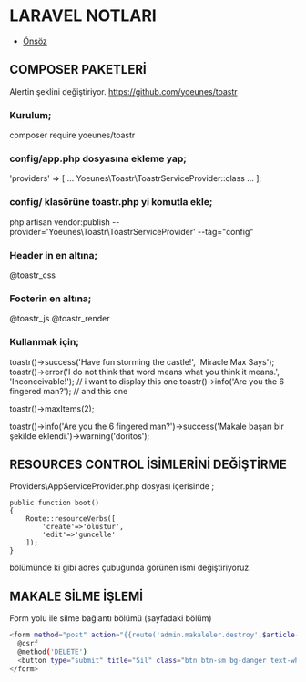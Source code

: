 # LARAVEL NOTLARI

- [Önsöz](https://github.com/yeniceri1453/Linux)


## COMPOSER PAKETLERİ


Alertin şeklini değiştiriyor.
https://github.com/yoeunes/toastr

### Kurulum;
composer require yoeunes/toastr

### config/app.php  dosyasına ekleme yap;

'providers' => [
    ...
    Yoeunes\Toastr\ToastrServiceProvider::class
    ...
];

### config/ klasörüne toastr.php yi komutla ekle;
php artisan vendor:publish --provider='Yoeunes\Toastr\ToastrServiceProvider' --tag="config"


### Header in en altına;
@toastr_css

### Footerin en altına;
@toastr_js
@toastr_render

### Kullanmak için;

toastr()->success('Have fun storming the castle!', 'Miracle Max Says');
toastr()->error('I do not think that word means what you think it means.', 'Inconceivable!'); // i want to display this one
toastr()->info('Are you the 6 fingered man?'); // and this one

toastr()->maxItems(2);

toastr()->info('Are you the 6 fingered man?')->success('Makale başarı bir şekilde eklendi.')->warning('doritos');


## RESOURCES CONTROL İSİMLERİNİ DEĞİŞTİRME

Providers\AppServiceProvider.php dosyası içerisinde ;

    public function boot()
    {
        Route::resourceVerbs([
            'create'=>'olustur',
            'edit'=>'guncelle'
        ]);
    }

bölümünde ki gibi adres çubuğunda görünen ismi değiştiriyoruz.


## MAKALE SİLME İŞLEMİ

Form yolu ile silme bağlantı bölümü (sayfadaki bölüm)

```bash
<form method="post" action="{{route('admin.makaleler.destroy',$article->id)}}">
  @csrf
  @method('DELETE')
  <button type="submit" title="Sil" class="btn btn-sm bg-danger text-white my-1 btn-block"><i class="fa fa-times"></i></button>
</form>
```